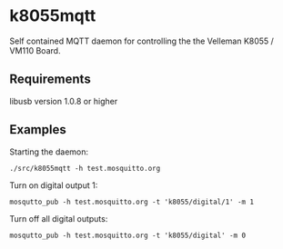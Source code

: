 k8055mqtt
=========

Self contained MQTT daemon for controlling the the Velleman K8055 / VM110 Board.


Requirements
------------

  libusb version 1.0.8 or higher
  

Examples
--------

Starting the daemon:

    ./src/k8055mqtt -h test.mosquitto.org

Turn on digital output 1:
  
    mosqutto_pub -h test.mosquitto.org -t 'k8055/digital/1' -m 1
    
Turn off all digital outputs:
  
    mosqutto_pub -h test.mosquitto.org -t 'k8055/digital' -m 0
